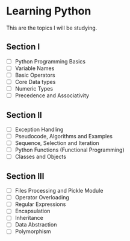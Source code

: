 # Learning Python

This are the topics I will be studying.

## Section I

- [ ] Python Programming Basics
- [ ] Variable Names
- [ ] Basic Operators
- [ ] Core Data types
- [ ] Numeric Types
- [ ] Precedence and Associativity

## Section II

- [ ] Exception Handling
- [ ] Pseudocode, Algorithms and Examples
- [ ] Sequence, Selection and Iteration
- [ ] Python Functions (Functional Programming)
- [ ] Classes and Objects

## Section III

- [ ] Files Processing and Pickle Module
- [ ] Operator Overloading
- [ ] Regular Expressions
- [ ] Encapsulation
- [ ] Inheritance
- [ ] Data Abstraction
- [ ] Polymorphism

